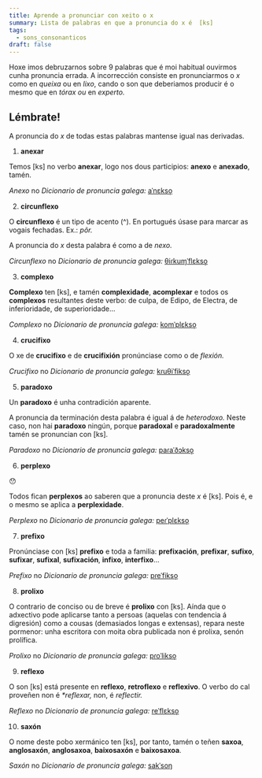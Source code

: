 ```yaml
---
title: Aprende a pronunciar con xeito o x
summary: Lista de palabras en que a pronuncia do x é  [ks]
tags:
  - sons_consonanticos
draft: false
---
```

Hoxe imos debruzarnos sobre 9 palabras que é moi habitual ouvirmos cunha pronuncia errada. A incorrección consiste en pronunciarmos o *x* como en *queixa* ou en *lixo*, cando o son que deberiamos producir é o mesmo que en *tórax ou* en *experto.*

## Lémbrate!

A pronuncia do *x* de todas estas palabras mantense igual nas derivadas.

<article>

1. **anexar**

Temos \[ks] no verbo **anexar**, logo nos dous participios: **anexo** e **anexado**, tamén.

*Anexo* no *Dicionario de pronuncia galega:* [aˈnɛkso̝](https://ilg.usc.es/pronuncia/?pq=&q=anexo&l=1&c%5B%5D=0)

</article>

<article>

2. **circunflexo**

O **circunflexo** é un tipo de acento (^). En portugués úsase para marcar as vogais fechadas. Ex.: *pôr.* 

A pronuncia do *x* desta palabra é como a de *nexo.* 

*Circunflexo* no *Dicionario de pronuncia galega:* [θiɾkuɱˈflɛkso̝](https://ilg.usc.es/pronuncia/?pq=&q=circunflexo&l=1&c%5B%5D=0)

</article>

<article>

3. **complexo**

**Complexo** ten \[ks], e tamén **complexidade**, **acomplexar** e todos os **complexos** resultantes deste verbo: de culpa, de Edipo, de Electra, de inferioridade, de superioridade...

*Complexo* no *Dicionario de pronuncia galega:* [komˈplɛkso̝](https://ilg.usc.es/pronuncia/?pq=&q=complexo&l=1&c%5B%5D=0)

</article>

<article>

4. **crucifixo**

O xe de **crucifixo** e de **crucifixión** pronúnciase como o de *flexión.*

*Crucifixo* no *Dicionario de pronuncia galega:* [kɾuθiˈfikso̝](https://ilg.usc.es/pronuncia/?pq=&q=crucifixo&l=1&c%5B%5D=0)

</article>

<article>

5. **paradoxo**

Un **paradoxo** é unha contradición aparente. 

A pronuncia da terminación desta palabra é igual á de *heterodoxo.* Neste caso, non hai **paradoxo** ningún, porque **paradoxal** e **paradoxalmente** tamén se pronuncian con \[ks].

*Paradoxo* no *Dicionario de pronuncia galega:* [paɾaˈðɔkso̝](https://ilg.usc.es/pronuncia/?pq=&q=paradoxo&l=1&c%5B%5D=0)

</article>

<article>

6. **perplexo**

😯

Todos fican **perplexos** ao saberen que a pronuncia deste *x* é \[ks]. Pois é, e o mesmo se aplica a **perplexidade**.

*Perplexo* no *Dicionario de pronuncia galega:* [peɾˈplɛkso̝](https://ilg.usc.es/pronuncia/?pq=&q=perplexo&l=1&c%5B%5D=0)

</article>

<article>

7. **prefixo**

Pronúnciase con \[ks] **prefixo** e toda a familia: **prefixación**, **prefixar**, **sufixo**, **sufixar**, **sufixal**, **sufixación**, **infixo**, **interfixo**...

*Prefixo* no *Dicionario de pronuncia galega:* [pɾeˈfikso̝](https://ilg.usc.es/pronuncia/?pq=&q=prefixo&l=1&c%5B%5D=0)

</article>

<article>

8. **prolixo**

O contrario de conciso ou de breve é **prolixo** con [ks]. Aínda que o adxectivo pode aplicarse tanto a persoas (aquelas con tendencia á digresión) como a cousas (demasiados longas e extensas), repara neste pormenor: unha escritora con moita obra publicada non é prolixa, senón prolífica. 

*Prolixo* no *Dicionario de pronuncia galega:* [pɾoˈlikso̝](https://ilg.usc.es/pronuncia/?pq=&q=prolixo&l=1&c%5B%5D=0)

</article>

<article>

9. **reflexo** 

O son \[ks] está presente en **reflexo**, **retroflexo** e **reflexivo**. O verbo do cal proveñen non é *\*reflexar,* non, é *reflectir.*

*Reflexo* no *Dicionario de pronuncia galega:* [reˈflɛkso̝](https://ilg.usc.es/pronuncia/?pq=&q=reflexo&l=1&c%5B%5D=0)

</article>

<article>

10. **saxón**

O nome deste pobo xermánico ten \[ks], por tanto, tamén o teñen **saxoa**, **anglosaxón**, **anglosaxoa**, **baixosaxón** e **baixosaxoa**. 

*Saxón* no *Dicionario de pronuncia galega:* [sakˈsoŋ](https://ilg.usc.es/pronuncia/?pq=&q=sax%C3%B3n&l=1&c%5B%5D=0)

</article>